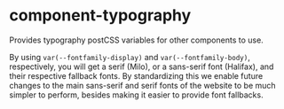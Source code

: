 # component-typography

Provides typography postCSS variables for other components to use.

By using `var(--fontfamily-display)` and `var(--fontfamily-body)`, respectively, you will get a serif (Milo), or a sans-serif font (Halifax), and their respective fallback fonts. By standardizing this we enable future changes to the main sans-serif and serif fonts of the website to be much simpler to perform, besides making it easier to provide font fallbacks.

